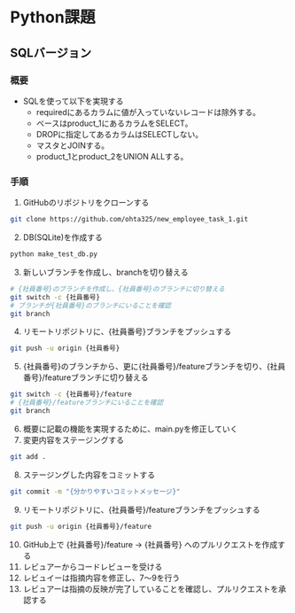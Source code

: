 # Python課題
## SQLバージョン
### 概要
- SQLを使って以下を実現する
    - requiredにあるカラムに値が入っていないレコードは除外する。
    - ベースはproduct_1にあるカラムをSELECT。
    - DROPに指定してあるカラムはSELECTしない。
    - マスタとJOINする。
    - product_1とproduct_2をUNION ALLする。
### 手順
1. GitHubのリポジトリをクローンする
```bash
git clone https://github.com/ohta325/new_employee_task_1.git
```
2. DB(SQLite)を作成する
```bash
python make_test_db.py
```
3. 新しいブランチを作成し、branchを切り替える
```bash
# {社員番号}のブランチを作成し、{社員番号}のブランチに切り替える
git switch -c {社員番号}
# ブランチが{社員番号}のブランチにいることを確認
git branch
```
4. リモートリポジトリに、{社員番号}ブランチをプッシュする
```bash
git push -u origin {社員番号}
```
5. {社員番号}のブランチから、更に{社員番号}/featureブランチを切り、{社員番号}/featureブランチに切り替える
```bash
git switch -c {社員番号}/feature
# {社員番号}/featureブランチにいることを確認
git branch
```
6. 概要に記載の機能を実現するために、main.pyを修正していく
7. 変更内容をステージングする
```bash
git add .
```
8. ステージングした内容をコミットする
```bash
git commit -m "{分かりやすいコミットメッセージ}"
```
9. リモートリポジトリに、{社員番号}/featureブランチをプッシュする
```bash
git push -u origin {社員番号}/feature
```
10. GitHub上で {社員番号}/feature → {社員番号} へのプルリクエストを作成する
11. レビュアーからコードレビューを受ける
12. レビュイーは指摘内容を修正し、7～9を行う
13. レビュアーは指摘の反映が完了していることを確認し、プルリクエストを承認する